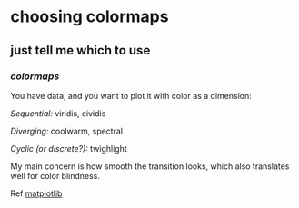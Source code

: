 # choosing colormaps

## just tell me which to use


### _colormaps_

You have data, and you want to plot it with color as a dimension:

_Sequential:_ viridis, cividis

_Diverging:_ coolwarm, spectral

_Cyclic (or discrete?):_ twighlight

My main concern is how smooth the transition looks,
which also translates well for color blindness.

Ref [matplotlib](https://matplotlib.org/stable/tutorials/colors/colormaps.html)
